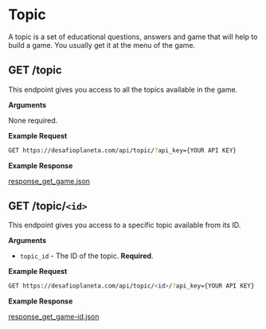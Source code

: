 # Topic

A topic is a set of educational questions, answers and game that will help to build a game. You usually get it at the menu of the game.


GET /topic
---

This endpoint gives you access to all the topics available in the game.

**Arguments**

None required.

**Example Request**

```bash
GET https://desafioplaneta.com/api/topic/?api_key={YOUR API KEY}
```

**Example Response**

[response_get_game.json](responses/response_get_topic.json)


GET /topic/`<id>`
---

This endpoint gives you access to a specific topic available from its ID.

**Arguments**

* `topic_id` - The ID of the topic. **Required**.

**Example Request**

```bash
GET https://desafioplaneta.com/api/topic/<id>/?api_key={YOUR API KEY}
```

**Example Response**

[response_get_game-id.json](responses/response_get_topic-id.json)
